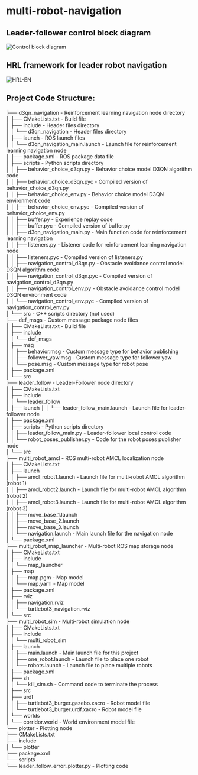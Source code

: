 # multi-robot-navigation

## Leader-follower control block diagram
![Control block diagram](https://github.com/user-attachments/assets/14bcbd9c-f9bf-49d7-aa1f-50539cb0a5d9)

## HRL framework for leader robot navigation
![HRL-EN](https://github.com/user-attachments/assets/af2e9ade-a1d1-4aa3-b1b7-816e694c7b97)


## Project Code Structure:
├── d3qn_navigation - Reinforcement learning navigation node directory  
│   ├── CMakeLists.txt - Build file  
│   ├── include - Header files directory  
│   │   └── d3qn_navigation - Header files directory  
│   ├── launch - ROS launch files  
│   │   └── d3qn_navigation_main.launch - Launch file for reinforcement learning navigation node  
│   ├── package.xml - ROS package data file  
│   ├── scripts - Python scripts directory  
│   │   ├── behavior_choice_d3qn.py - Behavior choice model D3QN algorithm code  
│   │   ├── behavior_choice_d3qn.pyc - Compiled version of behavior_choice_d3qn.py  
│   │   ├── behavior_choice_env.py - Behavior choice model D3QN environment code  
│   │   ├── behavior_choice_env.pyc - Compiled version of behavior_choice_env.py  
│   │   ├── buffer.py - Experience replay code  
│   │   ├── buffer.pyc - Compiled version of buffer.py  
│   │   ├── d3qn_navigation_main.py - Main function code for reinforcement learning navigation  
│   │   ├── listeners.py - Listener code for reinforcement learning navigation node  
│   │   ├── listeners.pyc - Compiled version of listeners.py  
│   │   ├── navigation_control_d3qn.py - Obstacle avoidance control model D3QN algorithm code  
│   │   ├── navigation_control_d3qn.pyc - Compiled version of navigation_control_d3qn.py  
│   │   ├── navigation_control_env.py - Obstacle avoidance control model D3QN environment code  
│   │   └── navigation_control_env.pyc - Compiled version of navigation_control_env.py  
│   └── src - C++ scripts directory (not used)  
├── def_msgs - Custom message package node files  
│   ├── CMakeLists.txt - Build file  
│   ├── include  
│   │   └── def_msgs  
│   ├── msg  
│   │   ├── behavior.msg - Custom message type for behavior publishing  
│   │   ├── follower_yaw.msg - Custom message type for follower yaw  
│   │   └── pose.msg - Custom message type for robot pose  
│   ├── package.xml  
│   └── src  
├── leader_follow - Leader-Follower node directory  
│   ├── CMakeLists.txt  
│   ├── include  
│   │   └── leader_follow  
│   ├── launch
│   │   └── leader_follow_main.launch - Launch file for leader-follower node  
│   ├── package.xml  
│   ├── scripts - Python scripts directory  
│   │   ├── leader_follow_main.py - Leader-follower local control code  
│   │   └── robot_poses_publisher.py - Code for the robot poses publisher node  
│   └── src  
├── multi_robot_amcl - ROS multi-robot AMCL localization node  
│   ├── CMakeLists.txt  
│   ├── launch  
│   │   ├── amcl_robot1.launch - Launch file for multi-robot AMCL algorithm (robot 1)  
│   │   ├── amcl_robot2.launch - Launch file for multi-robot AMCL algorithm (robot 2)  
│   │   ├── amcl_robot3.launch - Launch file for multi-robot AMCL algorithm (robot 3)  
│   │   ├── move_base_1.launch  
│   │   ├── move_base_2.launch   
│   │   ├── move_base_3.launch  
│   │   └── navigation.launch - Main launch file for the navigation node  
│   └── package.xml  
├── multi_robot_map_launcher - Multi-robot ROS map storage node  
│   ├── CMakeLists.txt  
│   ├── include  
│   │   └── map_launcher  
│   ├── map  
│   │   ├── map.pgm - Map model  
│   │   └── map.yaml - Map model  
│   ├── package.xml  
│   ├── rviz  
│   │   ├── navigation.rviz  
│   │   └── turtlebot3_navigation.rviz  
│   └── src  
├── multi_robot_sim - Multi-robot simulation node  
│   ├── CMakeLists.txt  
│   ├── include  
│   │   └── multi_robot_sim  
│   ├── launch  
│   │   ├── main.launch - Main launch file for this project  
│   │   ├── one_robot.launch - Launch file to place one robot  
│   │   └── robots.launch - Launch file to place multiple robots  
│   ├── package.xml  
│   ├── sh  
│   │   └── kill_sim.sh - Command code to terminate the process  
│   ├── src  
│   ├── urdf  
│   │   ├── turtlebot3_burger.gazebo.xacro - Robot model file  
│   │   └── turtlebot3_burger.urdf.xacro - Robot model file  
│   └── worlds  
│       └── corridor.world - World environment model file  
└── plotter - Plotting node  
    ├── CMakeLists.txt  
    ├── include  
    │   └── plotter  
    ├── package.xml  
    └── scripts  
          └── leader_follow_error_plotter.py - Plotting code   
